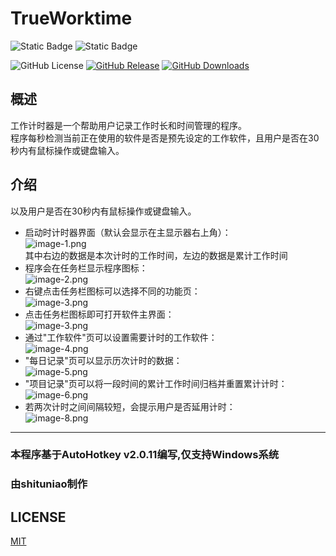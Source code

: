 # TrueWorktime
![Static Badge](https://img.shields.io/badge/Windows-x64-0078D4?logo=windows10)
![Static Badge](https://img.shields.io/badge/AutoHotkey-Based_on-448e3a?logo=autohotkey)

![GitHub License](https://img.shields.io/github/license/shituniao/TrueWorkTime)
[![GitHub Release](https://img.shields.io/github/v/release/shituniao/TrueWorktime)](https://github.com/shituniao/TrueWorktime/releases)
[![GitHub Downloads](https://img.shields.io/badge/Download-642K-da644d
)](https://github.com/shituniao/TrueWorktime/releases/download/v1.5/TrueWorkTime.v1.5.zip)

## 概述
   工作计时器是一个帮助用户记录工作时长和时间管理的程序。   
   程序每秒检测当前正在使用的软件是否是预先设定的工作软件，且用户是否在30秒内有鼠标操作或键盘输入。

## 介绍
以及用户是否在30秒内有鼠标操作或键盘输入。   

- 启动时计时器界面（默认会显示在主显示器右上角）：   
![image-1.png](https://gd-hbimg.huaban.com/a38f979a4f35bf89e94538367412ccf64d4270091c70-G9Fu74_fw1200webp)    
其中右边的数据是本次计时的工作时间，左边的数据是累计工作时间   
- 程序会在任务栏显示程序图标：   
![image-2.png](https://gd-hbimg.huaban.com/3857dc47b20b863db6c1da3ae072bc6588e1b9312270-Irvrri_fw1200webp)   
- 右键点击任务栏图标可以选择不同的功能页：   
![image-3.png](https://gd-hbimg.huaban.com/58940e54b86e2fff01c308a186119d429f67c4002143-cIaavr_fw1200webp)  
- 点击任务栏图标即可打开软件主界面：   
![image-3.png](https://gd-hbimg.huaban.com/d95a1c8edb68758e363aad719b69ee9b548813613089-Fzyia7_fw1200webp)    
- 通过"工作软件"页可以设置需要计时的工作软件：   
![image-4.png](https://gd-hbimg.huaban.com/8fe40eee1f2fbd23792eccbaa3e6b4a3930abd0744f3-IViFKp_fw1200webp)  
- "每日记录"页可以显示历次计时的数据：  
![image-5.png](https://gd-hbimg.huaban.com/8b10327f8ae83b53091e608651d7a03e636b24e85257-u6AM7x_fw1200webp)  
- "项目记录"页可以将一段时间的累计工作时间归档并重置累计计时：  
![image-6.png](https://gd-hbimg.huaban.com/854d65abed17c637168cfd32d55252ddf4fdd8888372-n6RqRh_fw1200webp)  
- 若两次计时之间间隔较短，会提示用户是否延用计时：  
![image-8.png](https://gd-hbimg.huaban.com/c4cbd9f9476270ea09b179b3745083acd902ee281a32-E6qHTu_fw1200webp)  

---
### 本程序基于AutoHotkey v2.0.11编写,仅支持Windows系统  
### 由shituniao制作
## LICENSE
[MIT](https://opensource.org/licenses/MIT)



